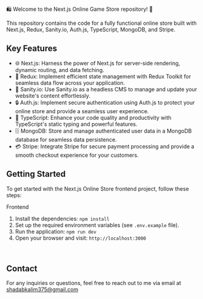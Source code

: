 🛍️ Welcome to the Next.js Online Game Store repository! 🚀

This repository contains the code for a fully functional online store built with Next.js, Redux, Sanity.io, Auth.js, TypeScript, MongoDB, and Stripe. 

## Key Features

- 🌐 Next.js: Harness the power of Next.js for server-side rendering, dynamic routing, and data fetching.
- 💼 Redux: Implement efficient state management with Redux Toolkit for seamless data flow across your application.
- 🧩 Sanity.io: Use Sanity.io as a headless CMS to manage and update your website's content effortlessly.
- 🔒 Auth.js: Implement secure authentication using Auth.js to protect your online store and provide a seamless user experience.
- 🌈 TypeScript: Enhance your code quality and productivity with TypeScript's static typing and powerful features.
- 🗄️ MongoDB: Store and manage authenticated user data in a MongoDB database for seamless data persistence.
- 💳 Stripe: Integrate Stripe for secure payment processing and provide a smooth checkout experience for your customers.

## Getting Started

To get started with the Next.js Online Store frontend project, follow these steps:

Frontend <br>
1. Install the dependencies: `npm install` <br>
2. Set up the required environment variables (see `.env.example` file). <br>
3. Run the application: `npm run dev` <br>
4. Open your browser and visit: `http://localhost:3000` <br>
<br>

## Contact

For any inquiries or questions, feel free to reach out to me via email at shadabkalim375@gmail.com

